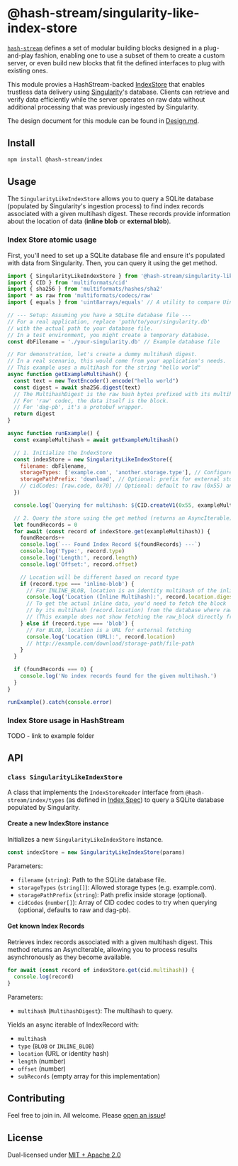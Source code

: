 # @hash-stream/singularity-like-index-store

[`hash-stream`](https://github.com/vasco-santos/hash-stream/) defines a set of modular building blocks designed in a plug-and-play fashion, enabling one to use a subset of them to create a custom server, or even build new blocks that fit the defined interfaces to plug with existing ones.

This module provies a HashStream-backed [IndexStore](https://vasco-santos.github.io/hash-stream/specs/) that enables trustless data delivery using [Singularity](https://github.com/data-preservation-programs/singularity)'s database. Clients can retrieve and verify data efficiently while the server operates on raw data without additional processing that was previously ingested by Singularity.

The design document for this module can be found in [Design.md](./DESIGN.md).

## Install

```sh
npm install @hash-stream/index
```

## Usage

The `SingularityLikeIndexStore` allows you to query a SQLite database (populated by Singularity's ingestion process) to find index records associated with a given multihash digest. These records provide information about the location of data (**inline blob** or **external blob**).

### Index Store atomic usage

First, you'll need to set up a SQLite database file and ensure it's populated with data from Singularity. Then, you can query it using the get method.

```js
import { SingularityLikeIndexStore } from '@hash-stream/singularity-like-index-store'
import { CID } from 'multiformats/cid'
import { sha256 } from 'multiformats/hashes/sha2'
import * as raw from 'multiformats/codecs/raw'
import { equals } from 'uint8arrays/equals' // A utility to compare Uint8Arrays

// --- Setup: Assuming you have a SQLite database file ---
// For a real application, replace 'path/to/your/singularity.db'
// with the actual path to your database file.
// In a test environment, you might create a temporary database.
const dbFilename = './your-singularity.db' // Example database file

// For demonstration, let's create a dummy multihash digest.
// In a real scenario, this would come from your application's needs.
// This example uses a multihash for the string "hello world"
async function getExampleMultihash() {
  const text = new TextEncoder().encode("hello world")
  const digest = await sha256.digest(text)
  // The MultihashDigest is the raw hash bytes prefixed with its multihash code.
  // For 'raw' codec, the data itself is the block.
  // For 'dag-pb', it's a protobuf wrapper.
  return digest
}

async function runExample() {
  const exampleMultihash = await getExampleMultihash()

  // 1. Initialize the IndexStore
  const indexStore = new SingularityLikeIndexStore({
    filename: dbFilename,
    storageTypes: ['example.com', 'another.storage.type'], // Configure accepted storage types
    storagePathPrefix: 'download', // Optional: prefix for external storage paths
    // cidCodes: [raw.code, 0x70] // Optional: default to raw (0x55) and dag-pb (0x70)
  })

  console.log(`Querying for multihash: ${CID.createV1(0x55, exampleMultihash).toString()}`)

  // 2. Query the store using the get method (returns an AsyncIterable)
  let foundRecords = 0
  for await (const record of indexStore.get(exampleMultihash)) {
    foundRecords++
    console.log(`--- Found Index Record ${foundRecords} ---`)
    console.log('Type:', record.type)
    console.log('Length:', record.length)
    console.log('Offset:', record.offset)

    // Location will be different based on record type
    if (record.type === 'inline-blob') {
      // For INLINE_BLOB, location is an identity multihash of the inline data
      console.log('Location (Inline Multihash):', record.location.digest)
      // To get the actual inline data, you'd need to fetch the block
      // by its multihash (record.location) from the database where raw_block was stored.
      // (This example does not show fetching the raw_block directly from the DB here)
    } else if (record.type === 'blob') {
      // For BLOB, location is a URL for external fetching
      console.log('Location (URL):', record.location)
      // http://example.com/download/storage-path/file-path
    }
  }

  if (foundRecords === 0) {
    console.log('No index records found for the given multihash.')
  }
}

runExample().catch(console.error)
```

### Index Store usage in HashStream

TODO - link to example folder

## API

### `class SingularityLikeIndexStore`

A class that implements the `IndexStoreReader` interface from `@hash-stream/index/types` (as defined in [Index Spec](https://vasco-santos.github.io/hash-stream/specs/)) to query a SQLite database populated by Singularity.

#### Create a new IndexStore instance

Initializes a new `SingularityLikeIndexStore` instance.

```js
const indexStore = new SingularityLikeIndexStore(params)
```

Parameters:
- `filename` (`string`): Path to the SQLite database file.
- `storageTypes` (`string[]`): Allowed storage types (e.g. example.com).
- `storagePathPrefix` (`string`): Path prefix inside storage (optional).
- `cidCodes` (`number[]`): Array of CID codec codes to try when querying (optional, defaults to raw and dag-pb).

#### Get known Index Records

Retrieves index records associated with a given multihash digest. This method returns an AsyncIterable, allowing you to process results asynchronously as they become available.

```js
for await (const record of indexStore.get(cid.multihash)) {
  console.log(record)
}
```

Parameters:
- `multihash` (`MultihashDigest`): The multihash to query.

Yields an async iterable of IndexRecord with:
- `multihash`
- `type` (`BLOB` or `INLINE_BLOB`)
- `location` (URL or identity hash)
- `length` (number)
- `offset` (number)
- `subRecords` (empty array for this implementation)

## Contributing

Feel free to join in. All welcome. Please [open an issue](https://github.com/vasco-santos/hash-stream-singularity-like-index-store/issues)!

## License

Dual-licensed under [MIT + Apache 2.0](https://github.com/vasco-santos/hash-stream-singularity-like-index-store/blob/main/license.md)
